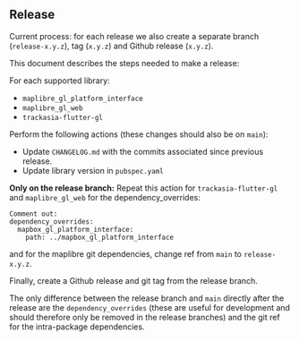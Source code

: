 ## Release

Current process: for each release we also create a separate branch (`release-x.y.z`), tag (`x.y.z`) and Github release (`x.y.z`).

This document describes the steps needed to make a release:

For each supported library:
 - `maplibre_gl_platform_interface`
 - `maplibre_gl_web`
 - `trackasia-flutter-gl`

Perform the following actions (these changes should also be on `main`):
 - Update `CHANGELOG.md` with the commits associated since previous release.
 - Update library version in `pubspec.yaml`


**Only on the release branch:** Repeat this action for `trackasia-flutter-gl` and `maplibre_gl_web` for the dependency_overrides:

```
Comment out:
dependency_overrides:
  mapbox_gl_platform_interface:
    path: ../mapbox_gl_platform_interface
```

and for the maplibre git dependencies, change ref from `main` to `release-x.y.z`.

Finally, create a Github release and git tag from the release branch.

The only difference between the release branch and `main` directly after the release are the `dependency_overrides` (these are useful for development and should therefore only be removed in the release branches) and the git ref for the intra-package dependencies.
